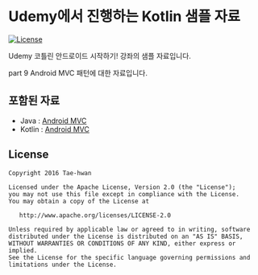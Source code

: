 # Udemy에서 진행하는 Kotlin 샘플 자료

[![License](https://img.shields.io/hexpm/l/plug.svg)]()

Udemy 코틀린 안드로이드 시작하기! 강좌의 샘플 자료입니다.

part 9 Android MVC 패턴에 대한 자료입니다.

## 포함된 자료

 - Java : [Android MVC](https://github.com/taehwandev/Kotlin-Udemy-Sample/tree/master/app-java/src/main)
 - Kotlin : [Android MVC](https://github.com/taehwandev/Kotlin-Udemy-Sample/tree/master/app-kotlin/src/main)

## License

```
Copyright 2016 Tae-hwan

Licensed under the Apache License, Version 2.0 (the "License");
you may not use this file except in compliance with the License.
You may obtain a copy of the License at

   http://www.apache.org/licenses/LICENSE-2.0

Unless required by applicable law or agreed to in writing, software
distributed under the License is distributed on an "AS IS" BASIS,
WITHOUT WARRANTIES OR CONDITIONS OF ANY KIND, either express or implied.
See the License for the specific language governing permissions and
limitations under the License.
```
